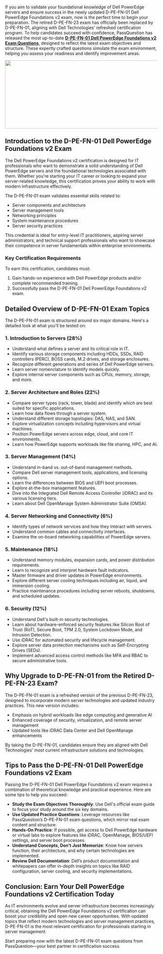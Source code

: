 <p>If you aim to validate your foundational knowledge of Dell PowerEdge servers and ensure success in the newly updated D-PE-FN-01 Dell PowerEdge Foundations v2 exam, now is the perfect time to begin your preparation. The retired D-PE-FN-23 exam has officially been replaced by D-PE-FN-01, aligning with Dell Technologies&#39; refreshed certification program. To help candidates succeed with confidence, PassQuestion has released the most up-to-date <strong><a href="https://www.passquestion.com/d-pe-fn-01.html">D-PE-FN-01 Dell PowerEdge Foundations v2 Exam Questions</a></strong>, designed to reflect the latest exam objectives and structure. These expertly crafted questions simulate the exam environment, helping you assess your readiness and identify improvement areas.</p>

<p><img alt="" src="https://www.passquestion.com/uploads/pqcom/images/20250401/ca5e0ea905c82a34d6eae3d2e3ac1ef8.jpg" style="height:225px; width:618px" /></p>

<h2><strong>Introduction to the D-PE-FN-01 Dell PowerEdge Foundations v2 Exam</strong></h2>

<p>The Dell PowerEdge Foundations v2 certification is designed for IT professionals who want to demonstrate a solid understanding of Dell PowerEdge servers and the foundational technologies associated with them. Whether you&#39;re starting your IT career or looking to expand your server-related knowledge, this certification proves your ability to work with modern infrastructure effectively.</p>

<p>The D-PE-FN-01 exam validates essential skills related to:</p>

<ul>
	<li>Server components and architecture</li>
	<li>Server management tools</li>
	<li>Networking principles</li>
	<li>System maintenance procedures</li>
	<li>Server security practices</li>
</ul>

<p>This credential is ideal for entry-level IT practitioners, aspiring server administrators, and technical support professionals who want to showcase their competence in server fundamentals within enterprise environments.</p>

<h3><strong>Key Certification Requirements</strong></h3>

<p>To earn this certification, candidates must:</p>

<ol>
	<li>Gain hands-on experience with Dell PowerEdge products and/or complete recommended training.</li>
	<li>Successfully pass the D-PE-FN-01 Dell PowerEdge Foundations v2 exam.</li>
</ol>

<h2><strong>Detailed Overview of D-PE-FN-01 Exam Topics</strong></h2>

<p>The D-PE-FN-01 exam is structured around six major domains. Here&#39;s a detailed look at what you&#39;ll be tested on:</p>

<h3><strong>1. Introduction to Servers (28%)</strong></h3>

<ul>
	<li>Understand what defines a server and its critical role in IT.</li>
	<li>Identify various storage components including HDDs, SSDs, RAID controllers (PERC), BOSS cards, M.2 drives, and storage enclosures.</li>
	<li>Recognize different generations and series of Dell PowerEdge servers.</li>
	<li>Learn server nomenclature to identify models quickly.</li>
	<li>Explore internal server components such as CPUs, memory, storage, and more.</li>
</ul>

<h3><strong>2. Server Architecture and Roles (22%)</strong></h3>

<ul>
	<li>Compare server types (rack, tower, blade) and identify which are best suited for specific applications.</li>
	<li>Learn how data flows through a server system.</li>
	<li>Understand different storage topologies: DAS, NAS, and SAN.</li>
	<li>Explore virtualization concepts including hypervisors and virtual machines.</li>
	<li>Position PowerEdge servers across edge, cloud, and core IT environments.</li>
	<li>Learn how PowerEdge supports workloads like file sharing, HPC, and AI.</li>
</ul>

<h3><strong>3. Server Management (14%)</strong></h3>

<ul>
	<li>Understand in-band vs. out-of-band management methods.</li>
	<li>Compare Dell server management tools, applications, and licensing options.</li>
	<li>Learn the differences between BIOS and UEFI boot processes.</li>
	<li>Explore at-the-box management features.</li>
	<li>Dive into the Integrated Dell Remote Access Controller (iDRAC) and its various licensing tiers.</li>
	<li>Learn about Dell OpenManage System Administrator Suite (OMSA).</li>
</ul>

<h3><strong>4. Server Networking and Connectivity (6%)</strong></h3>

<ul>
	<li>Identify types of network services and how they interact with servers.</li>
	<li>Understand common cables and connectivity interfaces.</li>
	<li>Examine the on-board networking capabilities of PowerEdge servers.</li>
</ul>

<h3><strong>5. Maintenance (18%)</strong></h3>

<ul>
	<li>Understand memory modules, expansion cards, and power distribution requirements.</li>
	<li>Learn to recognize and interpret hardware fault indicators.</li>
	<li>Master firmware and driver updates in PowerEdge environments.</li>
	<li>Explore different server cooling techniques including air, liquid, and immersion cooling.</li>
	<li>Practice maintenance procedures including server reboots, shutdowns, and scheduled updates.</li>
</ul>

<h3><strong>6. Security (12%)</strong></h3>

<ul>
	<li>Understand Dell&#39;s built-in security technologies.</li>
	<li>Learn about hardware-enforced security features like Silicon Root of Trust (RoT), Secure Boot, TPM 2.0, System Lockdown Mode, and Intrusion Detection.</li>
	<li>Use iDRAC for automated security and lifecycle management.</li>
	<li>Explore server data protection mechanisms such as Self-Encrypting Drives (SEDs).</li>
	<li>Implement advanced access control methods like MFA and RBAC to secure administrative tools.</li>
</ul>

<h2><strong>Why Upgrade to D-PE-FN-01 from the Retired D-PE-FN-23 Exam?</strong></h2>

<p>The D-PE-FN-01 exam is a refreshed version of the previous D-PE-FN-23, designed to incorporate modern server technologies and updated industry practices. This new version includes:</p>

<ul>
	<li>Emphasis on hybrid workloads like edge computing and generative AI</li>
	<li>Enhanced coverage of security, virtualization, and remote server management</li>
	<li>Updated tools like iDRAC Data Center and Dell OpenManage enhancements</li>
</ul>

<p>By taking the D-PE-FN-01, candidates ensure they are aligned with Dell Technologies&rsquo; most current infrastructure solutions and technologies.</p>

<h2><strong>Tips to Pass the D-PE-FN-01 Dell PowerEdge Foundations v2 Exam</strong></h2>

<p>Passing the D-PE-FN-01 Dell PowerEdge Foundations v2 exam requires a combination of theoretical knowledge and practical experience. Here are some tips to help you succeed:</p>

<ul>
	<li><strong>Study the Exam Objectives Thoroughly</strong>: Use Dell&#39;s official exam guide to focus your study around the six key domains.</li>
	<li><strong>Use Updated Practice Questions</strong>: Leverage resources like PassQuestion&rsquo;s D-PE-FN-01 exam questions, which mirror real exam content and structure.</li>
	<li><strong>Hands-On Practice</strong>: If possible, get access to Dell PowerEdge hardware or virtual labs to explore features like iDRAC, OpenManage, BIOS/UEFI settings, and server boot processes.</li>
	<li><strong>Understand Concepts, Don&#39;t Just Memorize</strong>: Know how servers function, their architecture, and why certain technologies are implemented.</li>
	<li><strong>Review Dell Documentation</strong>: Dell&rsquo;s product documentation and whitepapers can offer in-depth insights on topics like RAID configuration, server cooling, and security implementations.</li>
</ul>

<h2><strong>Conclusion: Earn Your Dell PowerEdge Foundations v2 Certification Today</strong></h2>

<p>As IT environments evolve and server infrastructure becomes increasingly critical, obtaining the Dell PowerEdge Foundations v2 certification can boost your credibility and open new career opportunities. With updated topics that reflect modern technologies and server management practices, D-PE-FN-01 is the most relevant certification for professionals starting in server management.</p>

<p>Start preparing now with the latest D-PE-FN-01 exam questions from PassQuestion&mdash;your best partner in certification success.</p>

<p><!-- notionvc: bd8028c6-7578-4fad-8efd-582114fc73fe --></p>
